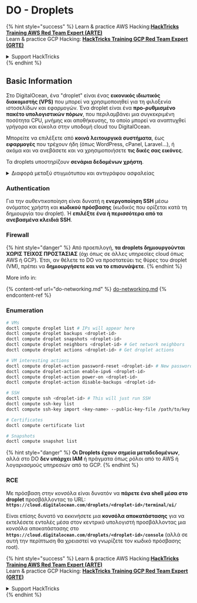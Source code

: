 # DO - Droplets

{% hint style="success" %}
Learn & practice AWS Hacking:<img src="../../../.gitbook/assets/image (1) (1) (1) (1).png" alt="" data-size="line">[**HackTricks Training AWS Red Team Expert (ARTE)**](https://training.hacktricks.xyz/courses/arte)<img src="../../../.gitbook/assets/image (1) (1) (1) (1).png" alt="" data-size="line">\
Learn & practice GCP Hacking: <img src="../../../.gitbook/assets/image (2) (1).png" alt="" data-size="line">[**HackTricks Training GCP Red Team Expert (GRTE)**<img src="../../../.gitbook/assets/image (2) (1).png" alt="" data-size="line">](https://training.hacktricks.xyz/courses/grte)

<details>

<summary>Support HackTricks</summary>

* Check the [**subscription plans**](https://github.com/sponsors/carlospolop)!
* **Join the** 💬 [**Discord group**](https://discord.gg/hRep4RUj7f) or the [**telegram group**](https://t.me/peass) or **follow** us on **Twitter** 🐦 [**@hacktricks\_live**](https://twitter.com/hacktricks_live)**.**
* **Share hacking tricks by submitting PRs to the** [**HackTricks**](https://github.com/carlospolop/hacktricks) and [**HackTricks Cloud**](https://github.com/carlospolop/hacktricks-cloud) github repos.

</details>
{% endhint %}

## Basic Information

Στο DigitalOcean, ένα "droplet" είναι ένας **εικονικός ιδιωτικός διακομιστής (VPS)** που μπορεί να χρησιμοποιηθεί για τη φιλοξενία ιστοσελίδων και εφαρμογών. Ένα droplet είναι ένα **προ-ρυθμισμένο πακέτο υπολογιστικών πόρων**, που περιλαμβάνει μια συγκεκριμένη ποσότητα CPU, μνήμης και αποθήκευσης, το οποίο μπορεί να αναπτυχθεί γρήγορα και εύκολα στην υποδομή cloud του DigitalOcean.

Μπορείτε να επιλέξετε από **κοινά λειτουργικά συστήματα**, έως **εφαρμογές** που τρέχουν ήδη (όπως WordPress, cPanel, Laravel...), ή ακόμα και να ανεβάσετε και να χρησιμοποιήσετε **τις δικές σας εικόνες**.

Τα droplets υποστηρίζουν **σενάρια δεδομένων χρήστη**.

<details>

<summary>Διαφορά μεταξύ στιγμιότυπου και αντιγράφου ασφαλείας</summary>

Στο DigitalOcean, ένα στιγμιότυπο είναι μια αντίγραφο της δισκέτας ενός Droplet σε μια συγκεκριμένη χρονική στιγμή. Καταγράφει την κατάσταση της δισκέτας του Droplet τη στιγμή που ελήφθη το στιγμιότυπο, συμπεριλαμβανομένου του λειτουργικού συστήματος, των εγκατεστημένων εφαρμογών και όλων των αρχείων και δεδομένων στη δισκέτα.

Τα στιγμιότυπα μπορούν να χρησιμοποιηθούν για τη δημιουργία νέων Droplets με την ίδια διαμόρφωση όπως το αρχικό Droplet, ή για την αποκατάσταση ενός Droplet στην κατάσταση που ήταν όταν ελήφθη το στιγμιότυπο. Τα στιγμιότυπα αποθηκεύονται στην υπηρεσία αποθήκευσης αντικειμένων του DigitalOcean και είναι αυξανόμενα, πράγμα που σημαίνει ότι μόνο οι αλλαγές από το τελευταίο στιγμιότυπο αποθηκεύονται. Αυτό τα καθιστά αποδοτικά στη χρήση και οικονομικά για αποθήκευση.

Από την άλλη πλευρά, ένα αντίγραφο ασφαλείας είναι μια πλήρης αντίγραφο ενός Droplet, συμπεριλαμβανομένου του λειτουργικού συστήματος, των εγκατεστημένων εφαρμογών, αρχείων και δεδομένων, καθώς και των ρυθμίσεων και μεταδεδομένων του Droplet. Τα αντίγραφα ασφαλείας εκτελούνται συνήθως σε τακτική βάση και καταγράφουν ολόκληρη την κατάσταση ενός Droplet σε μια συγκεκριμένη χρονική στιγμή.

Σε αντίθεση με τα στιγμιότυπα, τα αντίγραφα ασφαλείας αποθηκεύονται σε συμπιεσμένη και κρυπτογραφημένη μορφή και μεταφέρονται εκτός της υποδομής του DigitalOcean σε μια απομακρυσμένη τοποθεσία για ασφαλή φύλαξη. Αυτό καθιστά τα αντίγραφα ασφαλείας ιδανικά για αποκατάσταση από καταστροφές, καθώς παρέχουν μια πλήρη αντίγραφο ενός Droplet που μπορεί να αποκατασταθεί σε περίπτωση απώλειας δεδομένων ή άλλων καταστροφικών γεγονότων.

Συνοψίζοντας, τα στιγμιότυπα είναι αντίγραφα της δισκέτας ενός Droplet σε συγκεκριμένη χρονική στιγμή, ενώ τα αντίγραφα ασφαλείας είναι πλήρη αντίγραφα ενός Droplet, συμπεριλαμβανομένων των ρυθμίσεών του και των μεταδεδομένων. Τα στιγμιότυπα αποθηκεύονται στην υπηρεσία αποθήκευσης αντικειμένων του DigitalOcean, ενώ τα αντίγραφα ασφαλείας μεταφέρονται εκτός της υποδομής του DigitalOcean σε μια απομακρυσμένη τοποθεσία. Και τα δύο, στιγμιότυπα και αντίγραφα ασφαλείας, μπορούν να χρησιμοποιηθούν για την αποκατάσταση ενός Droplet, αλλά τα στιγμιότυπα είναι πιο αποδοτικά στη χρήση και αποθήκευση, ενώ τα αντίγραφα ασφαλείας παρέχουν μια πιο ολοκληρωμένη λύση αντιγράφων ασφαλείας για αποκατάσταση από καταστροφές.

</details>

### Authentication

Για την αυθεντικοποίηση είναι δυνατή η **ενεργοποίηση SSH** μέσω ονόματος χρήστη και **κωδικού πρόσβασης** (κωδικός που ορίζεται κατά τη δημιουργία του droplet). Ή **επιλέξτε ένα ή περισσότερα από τα ανεβασμένα κλειδιά SSH**.

### Firewall

{% hint style="danger" %}
Από προεπιλογή, **τα droplets δημιουργούνται ΧΩΡΙΣ ΤΕΙΧΟΣ ΠΡΟΣΤΑΣΙΑΣ** (όχι όπως σε άλλες υπηρεσίες cloud όπως AWS ή GCP). Έτσι, αν θέλετε το DO να προστατεύει τις θύρες του droplet (VM), πρέπει να **δημιουργήσετε και να το επισυνάψετε**.
{% endhint %}

More info in:

{% content-ref url="do-networking.md" %}
[do-networking.md](do-networking.md)
{% endcontent-ref %}

### Enumeration
```bash
# VMs
doctl compute droplet list # IPs will appear here
doctl compute droplet backups <droplet-id>
doctl compute droplet snapshots <droplet-id>
doctl compute droplet neighbors <droplet-id> # Get network neighbors
doctl compute droplet actions <droplet-id> # Get droplet actions

# VM interesting actions
doctl compute droplet-action password-reset <droplet-id> # New password is emailed to the user
doctl compute droplet-action enable-ipv6 <droplet-id>
doctl compute droplet-action power-on <droplet-id>
doctl compute droplet-action disable-backups <droplet-id>

# SSH
doctl compute ssh <droplet-id> # This will just run SSH
doctl compute ssh-key list
doctl compute ssh-key import <key-name> --public-key-file /path/to/key.pub

# Certificates
doctl compute certificate list

# Snapshots
doctl compute snapshot list
```
{% hint style="danger" %}
**Οι Droplets έχουν σημεία μεταδεδομένων**, αλλά στο DO **δεν υπάρχει IAM** ή πράγματα όπως ρόλοι από το AWS ή λογαριασμούς υπηρεσιών από το GCP.
{% endhint %}

### RCE

Με πρόσβαση στην κονσόλα είναι δυνατόν να **πάρετε ένα shell μέσα στο droplet** προσβάλλοντας το URL: **`https://cloud.digitalocean.com/droplets/<droplet-id>/terminal/ui/`**

Είναι επίσης δυνατό να εκκινήσετε μια **κονσόλα αποκατάστασης** για να εκτελέσετε εντολές μέσα στον κεντρικό υπολογιστή προσβάλλοντας μια κονσόλα αποκατάστασης στο **`https://cloud.digitalocean.com/droplets/<droplet-id>/console`** (αλλά σε αυτή την περίπτωση θα χρειαστεί να γνωρίζετε τον κωδικό πρόσβασης root).

{% hint style="success" %}
Learn & practice AWS Hacking:<img src="../../../.gitbook/assets/image (1) (1) (1) (1).png" alt="" data-size="line">[**HackTricks Training AWS Red Team Expert (ARTE)**](https://training.hacktricks.xyz/courses/arte)<img src="../../../.gitbook/assets/image (1) (1) (1) (1).png" alt="" data-size="line">\
Learn & practice GCP Hacking: <img src="../../../.gitbook/assets/image (2) (1).png" alt="" data-size="line">[**HackTricks Training GCP Red Team Expert (GRTE)**<img src="../../../.gitbook/assets/image (2) (1).png" alt="" data-size="line">](https://training.hacktricks.xyz/courses/grte)

<details>

<summary>Support HackTricks</summary>

* Check the [**subscription plans**](https://github.com/sponsors/carlospolop)!
* **Join the** 💬 [**Discord group**](https://discord.gg/hRep4RUj7f) or the [**telegram group**](https://t.me/peass) or **follow** us on **Twitter** 🐦 [**@hacktricks\_live**](https://twitter.com/hacktricks_live)**.**
* **Share hacking tricks by submitting PRs to the** [**HackTricks**](https://github.com/carlospolop/hacktricks) and [**HackTricks Cloud**](https://github.com/carlospolop/hacktricks-cloud) github repos.

</details>
{% endhint %}
